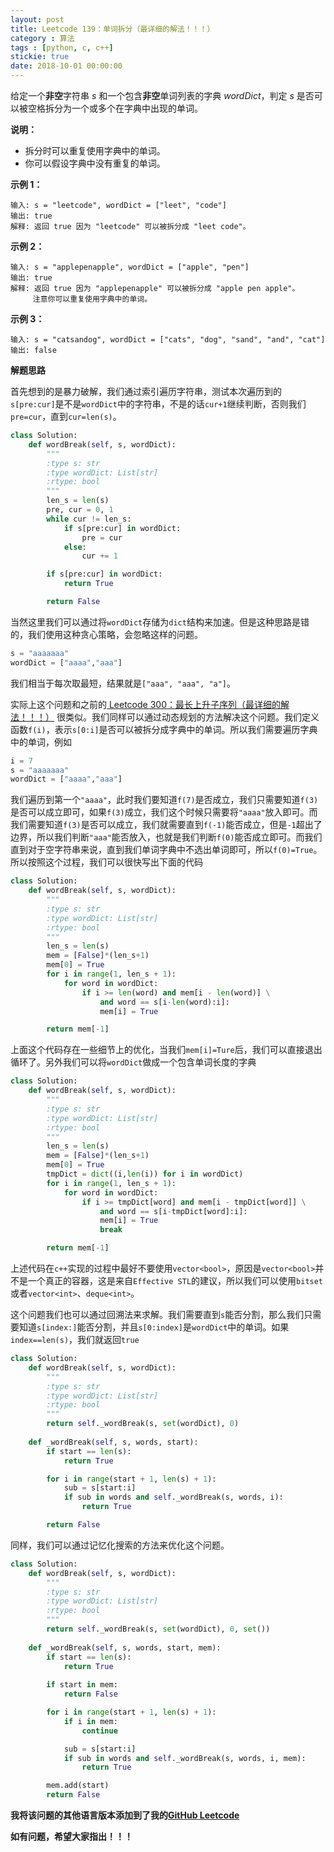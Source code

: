 ```yaml
---
layout: post
title: Leetcode 139：单词拆分（最详细的解法！！！）
category : 算法
tags : [python, c, c++]
stickie: true
date: 2018-10-01 00:00:00
---
```


给定一个**非空**字符串 *s* 和一个包含**非空**单词列表的字典 *wordDict*，判定 *s* 是否可以被空格拆分为一个或多个在字典中出现的单词。

**说明：**

- 拆分时可以重复使用字典中的单词。
- 你可以假设字典中没有重复的单词。

**示例 1：**

```
输入: s = "leetcode", wordDict = ["leet", "code"]
输出: true
解释: 返回 true 因为 "leetcode" 可以被拆分成 "leet code"。
```

**示例 2：**

```
输入: s = "applepenapple", wordDict = ["apple", "pen"]
输出: true
解释: 返回 true 因为 "applepenapple" 可以被拆分成 "apple pen apple"。
     注意你可以重复使用字典中的单词。
```

**示例 3：**

```
输入: s = "catsandog", wordDict = ["cats", "dog", "sand", "and", "cat"]
输出: false
```

**解题思路**

首先想到的是暴力破解，我们通过索引遍历字符串，测试本次遍历到的`s[pre:cur]`是不是`wordDict`中的字符串，不是的话`cur+1`继续判断，否则我们`pre=cur`，直到`cur=len(s)`。

```python
class Solution:
    def wordBreak(self, s, wordDict):
        """
        :type s: str
        :type wordDict: List[str]
        :rtype: bool
        """
        len_s = len(s)
        pre, cur = 0, 1
        while cur != len_s:
            if s[pre:cur] in wordDict:
                pre = cur
            else:
                cur += 1

        if s[pre:cur] in wordDict:
            return True

        return False
```

当然这里我们可以通过将`wordDict`存储为`dict`结构来加速。但是这种思路是错的，我们使用这种贪心策略，会忽略这样的问题。

```python
s = "aaaaaaa"
wordDict = ["aaaa","aaa"]
```

我们相当于每次取最短，结果就是`["aaa", "aaa", "a"]`。

实际上这个问题和之前的[ Leetcode 300：最长上升子序列（最详细的解法！！！）](https://blog.csdn.net/qq_17550379/article/details/82871892) 很类似。我们同样可以通过动态规划的方法解决这个问题。我们定义函数`f(i)`，表示`s[0:i]`是否可以被拆分成字典中的单词。所以我们需要遍历字典中的单词，例如

```python
i = 7
s = "aaaaaaa"
wordDict = ["aaaa","aaa"]
```

我们遍历到第一个`"aaaa"`，此时我们要知道`f(7)`是否成立，我们只需要知道`f(3)`是否可以成立即可，如果`f(3)`成立，我们这个时候只需要将`"aaaa"`放入即可。而我们需要知道`f(3)`是否可以成立，我们就需要直到`f(-1)`能否成立，但是`-1`超出了边界，所以我们判断`"aaa"`能否放入，也就是我们判断`f(0)`能否成立即可。而我们直到对于空字符串来说，直到我们单词字典中不选出单词即可，所以`f(0)=True`。所以按照这个过程，我们可以很快写出下面的代码

```python
class Solution:
    def wordBreak(self, s, wordDict):
        """
        :type s: str
        :type wordDict: List[str]
        :rtype: bool
        """
        len_s = len(s)
        mem = [False]*(len_s+1)
        mem[0] = True
        for i in range(1, len_s + 1):
            for word in wordDict:
                if i >= len(word) and mem[i - len(word)] \
                	and word == s[i-len(word):i]:
                    mem[i] = True

        return mem[-1]
```

上面这个代码存在一些细节上的优化，当我们`mem[i]=Ture`后，我们可以直接退出循环了。另外我们可以将`wordDict`做成一个包含单词长度的字典

```python
class Solution:
    def wordBreak(self, s, wordDict):
        """
        :type s: str
        :type wordDict: List[str]
        :rtype: bool
        """
        len_s = len(s)
        mem = [False]*(len_s+1)
        mem[0] = True
        tmpDict = dict((i,len(i)) for i in wordDict)
        for i in range(1, len_s + 1):
            for word in wordDict:
                if i >= tmpDict[word] and mem[i - tmpDict[word]] \
                	and word == s[i-tmpDict[word]:i]:
                    mem[i] = True
                    break

        return mem[-1]
```

上述代码在`c++`实现的过程中最好不要使用`vector<bool>`，原因是`vector<bool>`并不是一个真正的容器，这是来自`Effective STL`的建议，所以我们可以使用`bitset`或者`vector<int>`、`deque<int>`。

这个问题我们也可以通过回溯法来求解。我们需要直到`s`能否分割，那么我们只需要知道`s[index:]`能否分割，并且`s[0:index]`是`wordDict`中的单词。如果`index==len(s)`，我们就返回`true`

```python
class Solution:
    def wordBreak(self, s, wordDict):
        """
        :type s: str
        :type wordDict: List[str]
        :rtype: bool
        """
        return self._wordBreak(s, set(wordDict), 0)
        
    def _wordBreak(self, s, words, start):
        if start == len(s):
            return True

        for i in range(start + 1, len(s) + 1):
            sub = s[start:i]
            if sub in words and self._wordBreak(s, words, i):
                return True

        return False
```

同样，我们可以通过记忆化搜索的方法来优化这个问题。

```python
class Solution:
    def wordBreak(self, s, wordDict):
        """
        :type s: str
        :type wordDict: List[str]
        :rtype: bool
        """
        return self._wordBreak(s, set(wordDict), 0, set())
        
    def _wordBreak(self, s, words, start, mem):
        if start == len(s):
            return True
        
        if start in mem:
            return False

        for i in range(start + 1, len(s) + 1):
            if i in mem:
                continue

            sub = s[start:i]
            if sub in words and self._wordBreak(s, words, i, mem):
                return True

        mem.add(start)
        return False
```

**我将该问题的其他语言版本添加到了我的[GitHub Leetcode](https://github.com/luliyucoordinate/Leetcode)**

**如有问题，希望大家指出！！！**